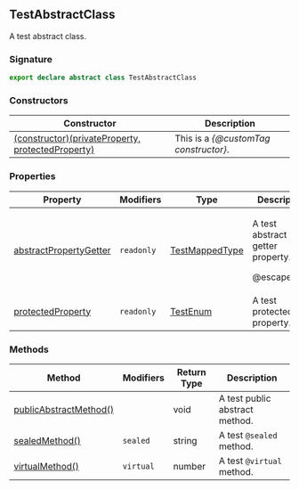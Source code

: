 ## TestAbstractClass

A test abstract class.

<h3 id="testabstractclass-signature">Signature</h3>

```typescript
export declare abstract class TestAbstractClass
```

### Constructors

| Constructor | Description |
| - | - |
| [(constructor)(privateProperty, protectedProperty)](docs/test-suite-a/testabstractclass-_constructor_-constructor) | This is a _{@customTag constructor}_. |

### Properties

| Property | Modifiers | Type | Description |
| - | - | - | - |
| [abstractPropertyGetter](docs/test-suite-a/testabstractclass-abstractpropertygetter-property) | `readonly` | [TestMappedType](docs/test-suite-a/testmappedtype-typealias) | <p>A test abstract getter property.</p><p>@escapedTag</p> |
| [protectedProperty](docs/test-suite-a/testabstractclass-protectedproperty-property) | `readonly` | [TestEnum](docs/test-suite-a/testenum-enum) | A test protected property. |

### Methods

| Method | Modifiers | Return Type | Description |
| - | - | - | - |
| [publicAbstractMethod()](docs/test-suite-a/testabstractclass-publicabstractmethod-method) | | void | A test public abstract method. |
| [sealedMethod()](docs/test-suite-a/testabstractclass-sealedmethod-method) | `sealed` | string | A test `@sealed` method. |
| [virtualMethod()](docs/test-suite-a/testabstractclass-virtualmethod-method) | `virtual` | number | A test `@virtual` method. |
